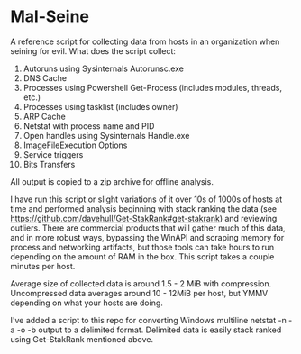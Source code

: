 Mal-Seine
=========

A reference script for collecting data from hosts in an organization when seining for evil.
What does the script collect:
  1. Autoruns using Sysinternals Autorunsc.exe
  2. DNS Cache
  3. Processes using Powershell Get-Process (includes modules, threads, etc.)
  4. Processes using tasklist (includes owner)
  5. ARP Cache
  6. Netstat with process name and PID
  7. Open handles using Sysinternals Handle.exe
  8. ImageFileExecution Options
  9. Service triggers
 10. Bits Transfers

All output is copied to a zip archive for offline analysis.

I have run this script or slight variations of it over 10s of 1000s of hosts at time and performed analysis beginning
with stack ranking the data (see https://github.com/davehull/Get-StakRank#get-stakrank) and reviewing outliers. There 
are commercial products that will gather much of this data, and in more robust ways, bypassing the WinAPI and scraping
memory for process and networking artifacts, but those tools can take hours to run depending on the amount of RAM in 
the box. This script takes a couple minutes per host.

Average size of collected data is around 1.5 - 2 MiB with compression. Uncompressed data averages around 10 - 12MiB per
host, but YMMV depending on what your hosts are doing.

I've added a script to this repo for converting Windows multiline netstat -n -a -o -b output to a delimited format.
Delimited data is easily stack ranked using Get-StakRank mentioned above.
